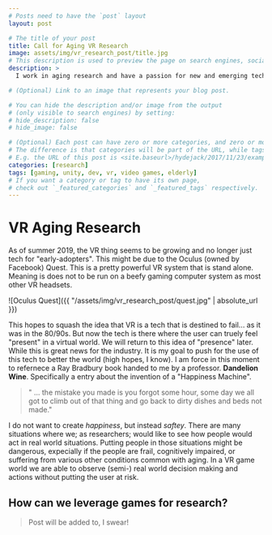 ```yaml
---
# Posts need to have the `post` layout
layout: post

# The title of your post
title: Call for Aging VR Research
image: assets/img/vr_research_post/title.jpg
# This description is used to preview the page on search engines, social media, etc.
description: >
  I work in aging research and have a passion for new and emerging technology. This would in 2019 inevitably lead me to a focus on using VR for aging research.  

# (Optional) Link to an image that represents your blog post.

# You can hide the description and/or image from the output
# (only visible to search engines) by setting:
# hide_description: false
# hide_image: false

# (Optional) Each post can have zero or more categories, and zero or more tags.
# The difference is that categories will be part of the URL, while tags will not.
# E.g. the URL of this post is <site.baseurl>/hydejack/2017/11/23/example-content/
categories: [research]
tags: [gaming, unity, dev, vr, video games, elderly]
# If you want a category or tag to have its own page,
# check out `_featured_categories` and `_featured_tags` respectively.
---
```



# VR Aging Research

As of summer 2019, the VR thing seems to be growing and no longer just tech for "early-adopters". This might be due to the Oculus (owned by Facebook) Quest. This is a pretty powerful VR system that is stand alone. Meaning is does not to be run on a beefy gaming computer system as most other VR headsets. 

![Oculus Quest]({{ "/assets/img/vr_research_post/quest.jpg" | absolute_url }})

This hopes to squash the idea that VR is a tech that is destined to fail... as it was in the 80/90s. But now the tech is there where the user can truely feel "present" in a virtual world. We will return to this idea of "presence" later. While this is great news for the industry. It is my goal to push for the use of this tech to better the world (high hopes, I know). 
I am force in this moment to refernece a Ray Bradbury book handed to me by a professor. **Dandelion Wine**. Specifically a entry about the invention of a "Happiness Machine".

> " ... the mistake you made is you forgot some hour, some day we all got to climb out of that thing and go back to dirty dishes and beds not made."

I do not want to create *happiness*, but instead *saftey*. There are many situations where we; as researchers; would like to see how people would act in real world situations. Putting people in those situations might be dangerous, expecially if the people are frail, cognitively impaired, or suffering from various other conditions common with aging. In a VR game world we are able to observe (semi-) real world decision making and actions without putting the user at risk.
 
## How can we leverage games for research?

> Post will be added to, I swear!

